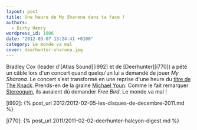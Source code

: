 ```yaml
---
layout: post
title: Une heure de My Sharona dans ta face !
authors:
  - Dirty Henry
wordpress_id: 1006
date: "2012-03-07 13:24:41 +0100"
category: Le monde va mal
cover: deerhunter-sharona.jpg
---
```


Bradley Cox (leader d'[Atlas Sound][i992] et de [Deerhunter][i770]) a pété un
câble lors d'un concert quand quelqu'un lui a demandé de jouer _My Sharona_. Le
concert s'est transformé en une reprise d'une heure du [titre de The Knack][3].
Prends-en de la graine [Michael Youn][4]. Comme le fait remarquer
[Stereogum][5], ils auraient dû demander _Free Bird_. Le monde va mal !

[3]: https://www.youtube.com/watch?v=g1T71PGd-J0
[4]: https://www.youtube.com/watch?v=azBDSApwe4Q
[5]:
  https://stereogum.com/969681/bradford-cox-covers-my-sharona-for-an-hour-in-concert/video/

[i992]: {% post_url 2012/2012-02-05-les-disques-de-decembre-2011.md %}

[i770]: {% post_url 2011/2011-02-02-deerhunter-halcyon-digest.md %}
